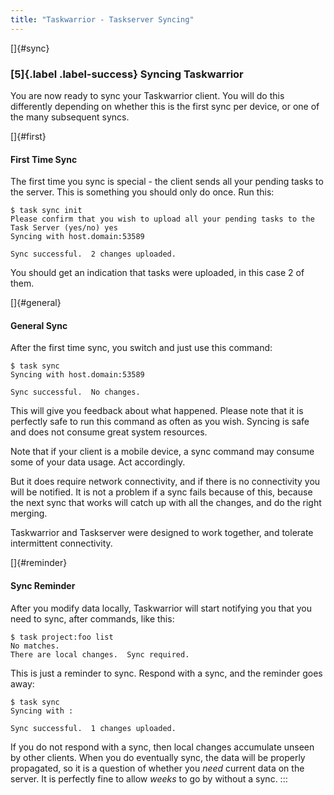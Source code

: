 ```yaml
---
title: "Taskwarrior - Taskserver Syncing"
---
```


[]{#sync}

### [5]{.label .label-success} Syncing Taskwarrior

You are now ready to sync your Taskwarrior client. You will do this differently
depending on whether this is the first sync per device, or one of the many
subsequent syncs.

[]{#first}

#### First Time Sync

The first time you sync is special - the client sends all your pending tasks to
the server. This is something you should only do once. Run this:

    $ task sync init
    Please confirm that you wish to upload all your pending tasks to the Task Server (yes/no) yes
    Syncing with host.domain:53589

    Sync successful.  2 changes uploaded.

You should get an indication that tasks were uploaded, in this case 2 of them.

[]{#general}

#### General Sync

After the first time sync, you switch and just use this command:

    $ task sync
    Syncing with host.domain:53589

    Sync successful.  No changes.

This will give you feedback about what happened. Please note that it is
perfectly safe to run this command as often as you wish. Syncing is safe and
does not consume great system resources.

Note that if your client is a mobile device, a sync command may consume some of
your data usage. Act accordingly.

But it does require network connectivity, and if there is no connectivity you
will be notified. It is not a problem if a sync fails because of this, because
the next sync that works will catch up with all the changes, and do the right
merging.

Taskwarrior and Taskserver were designed to work together, and tolerate
intermittent connectivity.

[]{#reminder}

#### Sync Reminder

After you modify data locally, Taskwarrior will start notifying you that you
need to sync, after commands, like this:

    $ task project:foo list
    No matches.
    There are local changes.  Sync required.

This is just a reminder to sync. Respond with a sync, and the reminder goes
away:

    $ task sync
    Syncing with :

    Sync successful.  1 changes uploaded.

If you do not respond with a sync, then local changes accumulate unseen by other
clients. When you do eventually sync, the data will be properly propagated, so
it is a question of whether you *need* current data on the server. It is
perfectly fine to allow *weeks* to go by without a sync.
:::
